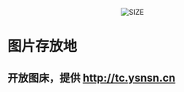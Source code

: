 <p align="center">
    <img alt="SIZE" src="https://img.shields.io/github/repo-size/Ysnsn/img?style=for-the-badge">
</p>

# 图片存放地

## 开放图床，提供  http://tc.ysnsn.cn
